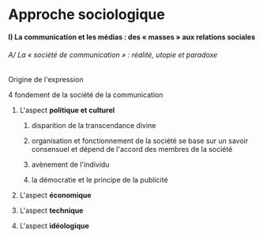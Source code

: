 # Approche sociologique

#### 

#### I\) La communication et les médias : des « masses » aux relations sociales

###### A/ La « société de communication » : réalité, utopie et paradoxe

Origine de l'expression

4 fondement de la société de la communication

1. L'aspect **politique et culturel**

   1. disparition de la transcendance divine

   2. organisation et fonctionnement de la société se base sur un savoir consensuel et dépend de l'accord des membres de la société

   3. avènement de l'individu

   4. la démocratie et le principe de la publicité

2. L'aspect **économique**

3. L'aspect **technique**

4. L'aspect **idéologique**






